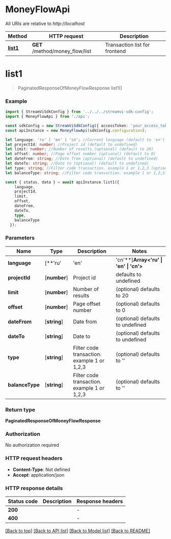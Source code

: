 # MoneyFlowApi

All URIs are relative to *http://localhost*

|Method | HTTP request | Description|
|------------- | ------------- | -------------|
|[**list1**](#list1) | **GET** /method/money_flow/list | Transaction list for frontend|

# **list1**
> PaginatedResponseOfMoneyFlowResponse list1()


### Example

```typescript
import { StreamViSdkConfig } from '../../../streamvi-sdk-config';
import { MoneyFlowApi } from './api';

const sdkConfig = new StreamViSdkConfig({ accessToken: 'your_access_token' });
const apiInstance = new MoneyFlowApi(sdkConfig.configuration);

let language: 'ru' | 'en' | 'cn'; //Current language (default to 'en')
let projectId: number; //Project id (default to undefined)
let limit: number; //Number of results (optional) (default to 20)
let offset: number; //Page offset number (optional) (default to 0)
let dateFrom: string; //Date from (optional) (default to undefined)
let dateTo: string; //Date to (optional) (default to undefined)
let type: string; //Filter code transaction. example 1 or 1,2,3 (optional) (default to '')
let balanceType: string; //Filter code transaction. example 1 or 1,2,3 (optional) (default to '')

const { status, data } = await apiInstance.list1({
    language,
    projectId,
    limit,
    offset,
    dateFrom,
    dateTo,
    type,
    balanceType
  });
```

### Parameters

|Name | Type | Description  | Notes|
|------------- | ------------- | ------------- | -------------|
| **language** | [**&#39;ru&#39; | &#39;en&#39; | &#39;cn&#39;**]**Array<&#39;ru&#39; &#124; &#39;en&#39; &#124; &#39;cn&#39;>** | Current language | defaults to 'en'|
| **projectId** | [**number**] | Project id | defaults to undefined|
| **limit** | [**number**] | Number of results | (optional) defaults to 20|
| **offset** | [**number**] | Page offset number | (optional) defaults to 0|
| **dateFrom** | [**string**] | Date from | (optional) defaults to undefined|
| **dateTo** | [**string**] | Date to | (optional) defaults to undefined|
| **type** | [**string**] | Filter code transaction. example 1 or 1,2,3 | (optional) defaults to ''|
| **balanceType** | [**string**] | Filter code transaction. example 1 or 1,2,3 | (optional) defaults to ''|


### Return type

**PaginatedResponseOfMoneyFlowResponse**

### Authorization

No authorization required

### HTTP request headers

 - **Content-Type**: Not defined
 - **Accept**: application/json


### HTTP response details
| Status code | Description | Response headers |
|-------------|-------------|------------------|
|**200** |  |  -  |
|**400** |  |  -  |

[[Back to top]](#) [[Back to API list]](../README.md#documentation-for-api-endpoints) [[Back to Model list]](../README.md#documentation-for-models) [[Back to README]](../README.md)

